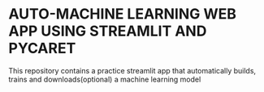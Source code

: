 # AUTO-MACHINE LEARNING WEB APP USING STREAMLIT AND PYCARET
 This repository contains a practice streamlit app that automatically builds,  trains and downloads(optional) a machine learning model

